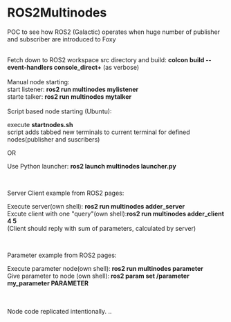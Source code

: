 # ROS2Multinodes
POC to see how ROS2 (Galactic) operates when huge number of publisher and subscriber are introduced to Foxy

<br>
Fetch down to ROS2 workspace src directory and build: <b>colcon  build --event-handlers console_direct+</b>  (as verbose)  <br>
<br>
Manual node starting:<br>
start listener: <b>ros2 run multinodes mylistener</b><br>
starte talker: <b>ros2 run multinodes mytalker</b> <br>
 
 <br>
  Script based node starting (Ubuntu):
 
 execute **startnodes.sh**<br>
 script adds tabbed new terminals to current terminal for defined nodes(publisher and suscribers)
 
 OR
 
 Use Python launcher: <b>  ros2 launch multinodes launcher.py </b>
 
 
 <br>
 
 Server Client example from ROS2 pages:<br>
 
 Execute server(own shell): <b>ros2 run multinodes adder_server</b><br>
 Excute client with one "query"(own shell):<b>ros2 run multinodes adder_client 4 5</b><br>
 (Client should reply with sum of parameters, calculated by server)<br>
 
 <br>
 
 Parameter example from ROS2 pages:<br>
 
 Execute parameter node(own shell):<b> ros2 run multinodes parameter</b><br>
 Give parameter to node (own shell):<b> ros2 param set /parameter my_parameter PARAMETER </b> <br>
 
 
 
 <br>
 <br>
 Node code replicated intentionally. ..
 
